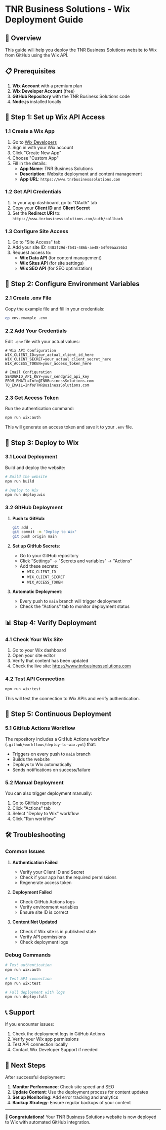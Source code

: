 # TNR Business Solutions - Wix Deployment Guide

## 🚀 Overview

This guide will help you deploy the TNR Business Solutions website to Wix from GitHub using the Wix API.

## 📋 Prerequisites

1. **Wix Account** with a premium plan
2. **Wix Developer Account** (free)
3. **GitHub Repository** with the TNR Business Solutions code
4. **Node.js** installed locally

## 🔧 Step 1: Set up Wix API Access

### 1.1 Create a Wix App

1. Go to [Wix Developers](https://dev.wix.com/)
2. Sign in with your Wix account
3. Click "Create New App"
4. Choose "Custom App"
5. Fill in the details:
   - **App Name**: TNR Business Solutions
   - **Description**: Website deployment and content management
   - **App URL**: `https://www.tnrbusinesssolutions.com`

### 1.2 Get API Credentials

1. In your app dashboard, go to "OAuth" tab
2. Copy your **Client ID** and **Client Secret**
3. Set the **Redirect URI** to: `https://www.tnrbusinesssolutions.com/auth/callback`

### 1.3 Configure Site Access

1. Go to "Site Access" tab
2. Add your site ID: `4483f29d-f541-486b-ae48-64f09aaa56b3`
3. Request access to:
   - **Wix Data API** (for content management)
   - **Wix Sites API** (for site settings)
   - **Wix SEO API** (for SEO optimization)

## 🔑 Step 2: Configure Environment Variables

### 2.1 Create .env File

Copy the example file and fill in your credentials:

```bash
cp env.example .env
```

### 2.2 Add Your Credentials

Edit `.env` file with your actual values:

```env
# Wix API Configuration
WIX_CLIENT_ID=your_actual_client_id_here
WIX_CLIENT_SECRET=your_actual_client_secret_here
WIX_ACCESS_TOKEN=your_access_token_here

# Email Configuration
SENDGRID_API_KEY=your_sendgrid_api_key
FROM_EMAIL=Info@TNRBusinessSolutions.com
TO_EMAIL=Info@TNRBusinessSolutions.com
```

### 2.3 Get Access Token

Run the authentication command:

```bash
npm run wix:auth
```

This will generate an access token and save it to your `.env` file.

## 🚀 Step 3: Deploy to Wix

### 3.1 Local Deployment

Build and deploy the website:

```bash
# Build the website
npm run build

# Deploy to Wix
npm run deploy:wix
```

### 3.2 GitHub Deployment

1. **Push to GitHub**:
   ```bash
   git add .
   git commit -m "Deploy to Wix"
   git push origin main
   ```

2. **Set up GitHub Secrets**:
   - Go to your GitHub repository
   - Click "Settings" → "Secrets and variables" → "Actions"
   - Add these secrets:
     - `WIX_CLIENT_ID`
     - `WIX_CLIENT_SECRET`
     - `WIX_ACCESS_TOKEN`

3. **Automatic Deployment**:
   - Every push to `main` branch will trigger deployment
   - Check the "Actions" tab to monitor deployment status

## 📊 Step 4: Verify Deployment

### 4.1 Check Your Wix Site

1. Go to your Wix dashboard
2. Open your site editor
3. Verify that content has been updated
4. Check the live site: https://www.tnrbusinesssolutions.com

### 4.2 Test API Connection

```bash
npm run wix:test
```

This will test the connection to Wix APIs and verify authentication.

## 🔄 Step 5: Continuous Deployment

### 5.1 GitHub Actions Workflow

The repository includes a GitHub Actions workflow (`.github/workflows/deploy-to-wix.yml`) that:

- Triggers on every push to `main` branch
- Builds the website
- Deploys to Wix automatically
- Sends notifications on success/failure

### 5.2 Manual Deployment

You can also trigger deployment manually:

1. Go to GitHub repository
2. Click "Actions" tab
3. Select "Deploy to Wix" workflow
4. Click "Run workflow"

## 🛠️ Troubleshooting

### Common Issues

1. **Authentication Failed**
   - Verify your Client ID and Secret
   - Check if your app has the required permissions
   - Regenerate access token

2. **Deployment Failed**
   - Check GitHub Actions logs
   - Verify environment variables
   - Ensure site ID is correct

3. **Content Not Updated**
   - Check if Wix site is in published state
   - Verify API permissions
   - Check deployment logs

### Debug Commands

```bash
# Test authentication
npm run wix:auth

# Test API connection
npm run wix:test

# Full deployment with logs
npm run deploy:full
```

## 📞 Support

If you encounter issues:

1. Check the deployment logs in GitHub Actions
2. Verify your Wix app permissions
3. Test API connection locally
4. Contact Wix Developer Support if needed

## 🎯 Next Steps

After successful deployment:

1. **Monitor Performance**: Check site speed and SEO
2. **Update Content**: Use the deployment process for content updates
3. **Set up Monitoring**: Add error tracking and analytics
4. **Backup Strategy**: Ensure regular backups of your content

---

**🎉 Congratulations!** Your TNR Business Solutions website is now deployed to Wix with automated GitHub integration.
